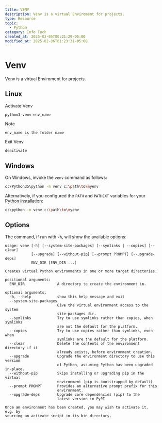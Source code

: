 ```yaml
---
title: VENV
description: Venv is a virtual Enviroment for projects.
type: Resource
topic:
  - Python
category: Info Tech
created_at: 2025-02-06T00:21:29-05:00
modified_at: 2025-02-06T01:23:31-05:00
---
```

# Venv
Venv is a virtual Enviroment for projects. 

## Linux
Activate Venv
``` bash
python3-venv env_name
```
> [!NOTE]
    env_name is the folder name

Exit Venv
``` bash 
deactivate
```

## Windows
On Windows, invoke the `venv` command as follows:

```bash
c:\Python35\python -m venv c:\path\to\myenv
```

Alternatively, if you configured the `PATH` and `PATHEXT` variables for your [Python installation](https://docs.python.org/3/using/windows.html#using-on-windows):

```bash
c:\python -m venv c:\path\to\myenv
```
## Options
The command, if run with `-h`, will show the available options:

```
usage: venv [-h] [--system-site-packages] [--symlinks | --copies] [--clear]
            [--upgrade] [--without-pip] [--prompt PROMPT] [--upgrade-deps]
            ENV_DIR [ENV_DIR ...]

Creates virtual Python environments in one or more target directories.

positional arguments:
  ENV_DIR               A directory to create the environment in.

optional arguments:
  -h, --help            show this help message and exit
  --system-site-packages
                        Give the virtual environment access to the system
                        site-packages dir.
  --symlinks            Try to use symlinks rather than copies, when symlinks
                        are not the default for the platform.
  --copies              Try to use copies rather than symlinks, even when
                        symlinks are the default for the platform.
  --clear               Delete the contents of the environment directory if it
                        already exists, before environment creation.
  --upgrade             Upgrade the environment directory to use this version
                        of Python, assuming Python has been upgraded in-place.
  --without-pip         Skips installing or upgrading pip in the virtual
                        environment (pip is bootstrapped by default)
  --prompt PROMPT       Provides an alternative prompt prefix for this
                        environment.
  --upgrade-deps        Upgrade core dependencies (pip) to the
                        latest version in PyPI

Once an environment has been created, you may wish to activate it, e.g. by
sourcing an activate script in its bin directory.
```

